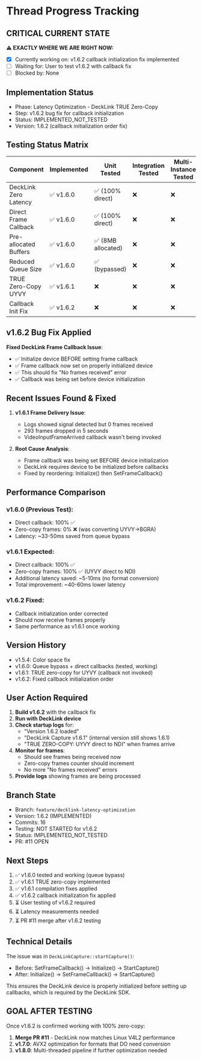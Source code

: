 # Thread Progress Tracking

## CRITICAL CURRENT STATE
**⚠️ EXACTLY WHERE WE ARE RIGHT NOW:**
- [x] Currently working on: v1.6.2 callback initialization fix implemented
- [ ] Waiting for: User to test v1.6.2 with callback fix
- [ ] Blocked by: None

## Implementation Status
- Phase: Latency Optimization - DeckLink TRUE Zero-Copy
- Step: v1.6.2 bug fix for callback initialization
- Status: IMPLEMENTED_NOT_TESTED
- Version: 1.6.2 (callback initialization order fix)

## Testing Status Matrix
| Component | Implemented | Unit Tested | Integration Tested | Multi-Instance Tested | 
|-----------|------------|-------------|--------------------|-----------------------|
| DeckLink Zero Latency | ✅ v1.6.0 | ✅ (100% direct) | ❌ | ❌ |
| Direct Frame Callback | ✅ v1.6.0 | ✅ (100% direct) | ❌ | ❌ |
| Pre-allocated Buffers | ✅ v1.6.0 | ✅ (8MB allocated) | ❌ | ❌ |
| Reduced Queue Size | ✅ v1.6.0 | ✅ (bypassed) | ❌ | ❌ |
| TRUE Zero-Copy UYVY | ✅ v1.6.1 | ❌ | ❌ | ❌ |
| Callback Init Fix | ✅ v1.6.2 | ❌ | ❌ | ❌ |

## v1.6.2 Bug Fix Applied
**Fixed DeckLink Frame Callback Issue**:
- ✅ Initialize device BEFORE setting frame callback
- ✅ Frame callback now set on properly initialized device
- ✅ This should fix "No frames received" error
- ✅ Callback was being set before device initialization

## Recent Issues Found & Fixed
1. **v1.6.1 Frame Delivery Issue**:
   - Logs showed signal detected but 0 frames received
   - 293 frames dropped in 5 seconds
   - VideoInputFrameArrived callback wasn't being invoked

2. **Root Cause Analysis**:
   - Frame callback was being set BEFORE device initialization
   - DeckLink requires device to be initialized before callbacks
   - Fixed by reordering: Initialize() then SetFrameCallback()

## Performance Comparison
### v1.6.0 (Previous Test):
- Direct callback: 100% ✅
- Zero-copy frames: 0% ❌ (was converting UYVY→BGRA)
- Latency: ~33-50ms saved from queue bypass

### v1.6.1 Expected:
- Direct callback: 100% ✅
- Zero-copy frames: 100% ✅ (UYVY direct to NDI)
- Additional latency saved: ~5-10ms (no format conversion)
- Total improvement: ~40-60ms lower latency

### v1.6.2 Fixed:
- Callback initialization order corrected
- Should now receive frames properly
- Same performance as v1.6.1 once working

## Version History
- v1.5.4: Color space fix
- v1.6.0: Queue bypass + direct callbacks (tested, working)
- v1.6.1: TRUE zero-copy for UYVY (callback not invoked)
- v1.6.2: Fixed callback initialization order

## User Action Required
1. **Build v1.6.2** with the callback fix
2. **Run with DeckLink device** 
3. **Check startup logs** for:
   - "Version 1.6.2 loaded"
   - "DeckLink Capture v1.6.1" (internal version still shows 1.6.1)
   - "TRUE ZERO-COPY: UYVY direct to NDI" when frames arrive
4. **Monitor for frames**:
   - Should see frames being received now
   - Zero-copy frames counter should increment
   - No more "No frames received" errors
5. **Provide logs** showing frames are being processed

## Branch State
- Branch: `feature/decklink-latency-optimization`
- Version: 1.6.2 (IMPLEMENTED)
- Commits: 16
- Testing: NOT STARTED for v1.6.2
- Status: IMPLEMENTED_NOT_TESTED
- PR: #11 OPEN

## Next Steps
1. ✅ v1.6.0 tested and working (queue bypass)
2. ✅ v1.6.1 TRUE zero-copy implemented
3. ✅ v1.6.1 compilation fixes applied
4. ✅ v1.6.2 callback initialization fix applied
5. ⏳ User testing of v1.6.2 required
6. ⏳ Latency measurements needed
7. ⏳ PR #11 merge after v1.6.2 testing

## Technical Details
The issue was in `DeckLinkCapture::startCapture()`:
- Before: SetFrameCallback() → Initialize() → StartCapture()
- After: Initialize() → SetFrameCallback() → StartCapture()

This ensures the DeckLink device is properly initialized before setting up callbacks, which is required by the DeckLink SDK.

## GOAL AFTER TESTING
Once v1.6.2 is confirmed working with 100% zero-copy:
1. **Merge PR #11** - DeckLink now matches Linux V4L2 performance
2. **v1.7.0**: AVX2 optimization for formats that DO need conversion
3. **v1.8.0**: Multi-threaded pipeline if further optimization needed